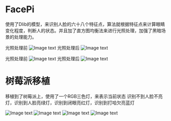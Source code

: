 # FacePi

使用了Dlib的模型，来识别人脸的六十八个特征点，算法就根据特征点来计算眼睛变化程度，判断人的状态。并且加了直方图均衡法来进行光照处理，加强了黑暗场景的处理能力。

光照处理前
![Image text](https://raw.githubusercontent.com/Zsy3312/resource/master/before.jpg)
光照处理后
![Image text](https://raw.githubusercontent.com/Zsy3312/resource/master/after.jpg)

光照处理前
![Image text](https://raw.githubusercontent.com/Zsy3312/resource/master/before2.jpg)
光照处理后
![Image text](https://raw.githubusercontent.com/Zsy3312/resource/master/after2.jpg)

# 树莓派移植
移植到了树莓派上，使用了一个RGB三色灯，来表示当前状态
识别不到人脸不亮灯，识别到人脸亮绿灯，识别到闭眼亮红灯，识别到打哈欠亮蓝灯

![Image text](https://raw.githubusercontent.com/Zsy3312/resource/master/notfound.png)
![Image text](https://raw.githubusercontent.com/Zsy3312/resource/master/normal.png)
![Image text](https://raw.githubusercontent.com/Zsy3312/resource/master/close.png)
![Image text](https://raw.githubusercontent.com/Zsy3312/resource/master/mouth.png)

